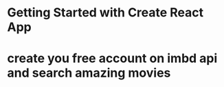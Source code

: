 # Getting Started with Create React App

# create you free account on imbd api and search amazing movies 
